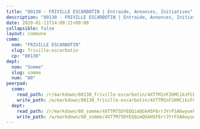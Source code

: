 ```yaml
---
title: "80130 - FRIVILLE ESCARBOTIN | Entraide, Annonces, Initiatives"
description: "80130 - FRIVILLE ESCARBOTIN | Entraide, Annonces, Initiatives"
date: 2020-01-11T14:09:21+09:00
collapsible: false
layout: commune
comm:
  nom: "FRIVILLE ESCARBOTIN"
  slug: friville-escarbotin
  cp: "80130"
dept:
  nom: "Somme"
  slug: somme
  num: "80"
peerpad:
  comm:
    read_path: /r/markdown/80130_friville-escarbotin/4XTTM1nF26MCikzFCEG6WHQvPNPzjHCce5N9hBBUKRGpqw8W1
    write_path: /w/markdown/80130_friville-escarbotin/4XTTM1nF26MCikzFCEG6WHQvPNPzjHCce5N9hBBUKRGpqw8W1-K3TgV5EE1uxyxirU95ELd54b9rERXQz3BQiYifUjpkyzWG3nEDs2VoJAe1yKqgyNYbS6EdXkzRpsMwfnDHo8uER42NfZRpryNwQ3YTXpx7jkEPUtnoiBGGrDFEWSUoshaU9hPvRB
  dept:
    read_path: /r/markdown/80_somme/4XTTM75DYEQQimQGkH5F6rrJYrFSA6wyuekdgioEx7v45YjSw
    write_path: /w/markdown/80_somme/4XTTM75DYEQQimQGkH5F6rrJYrFSA6wyuekdgioEx7v45YjSw-K3TgTuB1DbUNHuFo9Fhh6JTUriPx8E5izGkmw9RSNTjUtMFPoZhqqp87szE8th3EytWSHGdhUuQUPjam8aJZh1SdH8pL3ibgUbMdNhU17kjAmSa49LMB2GjXvVwDVurE8mgce3XM
---
```


